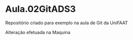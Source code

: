 # Aula.02GitADS3
Repositório criado para exemplo na aula de Git da UniFAAT

Alteração efetuada na Maquina